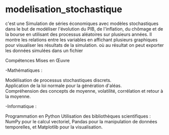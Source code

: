 # modelisation_stochastique
c'est une Simulation de séries économiques avec modèles stochastiques
dans le  but  de modéliser l'évolution du PIB, de l'inflation, du chômage et de la bourse en utilisant des processus aléatoires sur plusieurs années.
Il montre les relations entre les variables en affichant plusieurs graphiques pour visualiser les résultats de la simulation.
où au résultat on peut exporter les données simulées dans un fichier 




Compétences Mises en Œuvre

-Mathématiques :
     
Modélisation de processus stochastiques discrets.   
  Application de la loi normale pour la génération d'aléas.    
 Compréhension des concepts de moyenne, volatilité, corrélation et retour à la moyenne. 

-Informatique :
    
Programmation  en Python 
Utilisation des bibliothèques scientifiques : NumPy pour le calcul vectoriel, Pandas pour la manipulation de données temporelles, et Matplotlib pour la visualisation.
